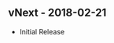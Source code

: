 <!-- lint disable first-heading-level list-item-indent -->

## vNext - 2018-02-21

- Initial Release
